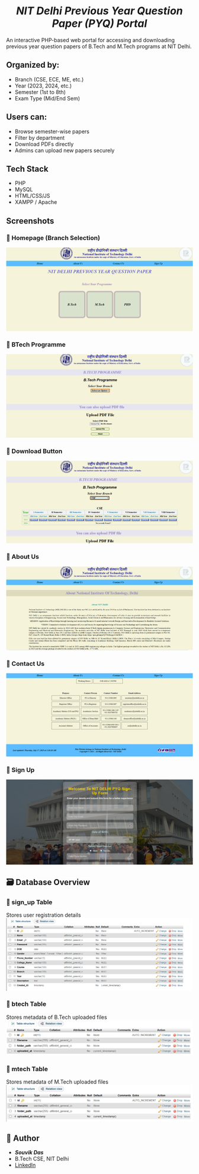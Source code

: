 <h1 align="center">
<strong><em> NIT Delhi Previous Year Question Paper (PYQ) Portal </em></strong>
</h1>

An interactive PHP-based web portal for accessing and downloading previous year question papers of B.Tech and M.Tech programs at NIT Delhi. 

## Organized by:
- Branch (CSE, ECE, ME, etc.)
- Year (2023, 2024, etc.)
- Semester (1st to 8th)
- Exam Type (Mid/End Sem)

## Users can:
- Browse semester-wise papers
- Filter by department
- Download PDFs directly
- Admins can upload new papers securely


## Tech Stack

- PHP
- MySQL
- HTML/CSS/JS
- XAMPP / Apache


## Screenshots

### 🔹 Homepage (Branch Selection)
![Homepage](screenshots/homepage.png)

### 🔹 BTech Programme
![BTech page](screenshots/btech.png)

### 🔹 Download Button
![Download Button](screenshots/download.png)

### 🔹 About Us
![About Us](screenshots/about_us.png)

### 🔹 Contact Us
![Contact Us](screenshots/contact_us.png)

### 🔹 Sign Up
![Sign Up](screenshots/sign_up.png)


## 🗃️ Database Overview

### 🔹 sign_up Table
Stores user registration details  
<img src="screenshots/consumer_table.png" width="600" alt="Consumer Table"/>

### 🔹 btech Table
Stores metadata of B.Tech uploaded files  
<img src="screenshots/btech_table.png" width="600" alt="BTech Table"/>

### 🔹 mtech Table
Stores metadata of M.Tech uploaded files  
<img src="screenshots/mtech_table.png" width="600" alt="MTech Table"/>



## 🙋 Author

- ***Souvik Das***
- B.Tech CSE, NIT Delhi
- [LinkedIn](https://linkedin.com/in/souvik-das-234ab9338/)
